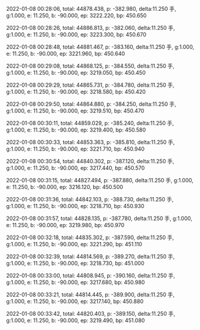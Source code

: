 2022-01-08 00:28:06, total: 44878.438, p: -382.980, delta:11.250 手, g:1.000, e: 11.250, b: -90.000, ep: 3222.220, bp: 450.650

2022-01-08 00:28:26, total: 44886.813, p: -382.060, delta:11.250 手, g:1.000, e: 11.250, b: -90.000, ep: 3223.300, bp: 450.670

2022-01-08 00:28:48, total: 44881.467, p: -383.160, delta:11.250 手, g:1.000, e: 11.250, b: -90.000, ep: 3221.960, bp: 450.640

2022-01-08 00:29:08, total: 44868.125, p: -384.550, delta:11.250 手, g:1.000, e: 11.250, b: -90.000, ep: 3219.050, bp: 450.450

2022-01-08 00:29:29, total: 44865.731, p: -384.780, delta:11.250 手, g:1.000, e: 11.250, b: -90.000, ep: 3218.580, bp: 450.420

2022-01-08 00:29:50, total: 44864.880, p: -384.250, delta:11.250 手, g:1.000, e: 11.250, b: -90.000, ep: 3219.510, bp: 450.470

2022-01-08 00:30:11, total: 44859.029, p: -385.240, delta:11.250 手, g:1.000, e: 11.250, b: -90.000, ep: 3219.400, bp: 450.580

2022-01-08 00:30:33, total: 44853.363, p: -385.810, delta:11.250 手, g:1.000, e: 11.250, b: -90.000, ep: 3221.710, bp: 450.940

2022-01-08 00:30:54, total: 44840.302, p: -387.120, delta:11.250 手, g:1.000, e: 11.250, b: -90.000, ep: 3217.440, bp: 450.570

2022-01-08 00:31:15, total: 44827.494, p: -387.880, delta:11.250 手, g:1.000, e: 11.250, b: -90.000, ep: 3216.120, bp: 450.500

2022-01-08 00:31:36, total: 44842.103, p: -388.730, delta:11.250 手, g:1.000, e: 11.250, b: -90.000, ep: 3218.710, bp: 450.930

2022-01-08 00:31:57, total: 44828.135, p: -387.780, delta:11.250 手, g:1.000, e: 11.250, b: -90.000, ep: 3219.980, bp: 450.970

2022-01-08 00:32:18, total: 44835.302, p: -387.590, delta:11.250 手, g:1.000, e: 11.250, b: -90.000, ep: 3221.290, bp: 451.110

2022-01-08 00:32:39, total: 44814.569, p: -389.270, delta:11.250 手, g:1.000, e: 11.250, b: -90.000, ep: 3218.730, bp: 451.000

2022-01-08 00:33:00, total: 44808.945, p: -390.160, delta:11.250 手, g:1.000, e: 11.250, b: -90.000, ep: 3217.680, bp: 450.980

2022-01-08 00:33:21, total: 44814.445, p: -389.900, delta:11.250 手, g:1.000, e: 11.250, b: -90.000, ep: 3217.140, bp: 450.880

2022-01-08 00:33:42, total: 44820.403, p: -389.150, delta:11.250 手, g:1.000, e: 11.250, b: -90.000, ep: 3219.490, bp: 451.080